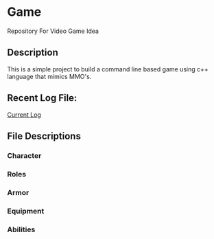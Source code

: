 # Game
Repository For Video Game Idea

## Description
This is a simple project to build a command line based game using c++ language that mimics MMO's.

## Recent Log File: 
[Current Log](https://github.com/jevinevans/Game/blob/July2020/Logs/2020/Log_2020_July_5.md)
	
## File Descriptions
### Character
### Roles
### Armor
### Equipment
### Abilities